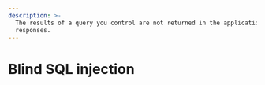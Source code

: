 ```yaml
---
description: >-
  The results of a query you control are not returned in the application's
  responses.
---
```


# Blind SQL injection

